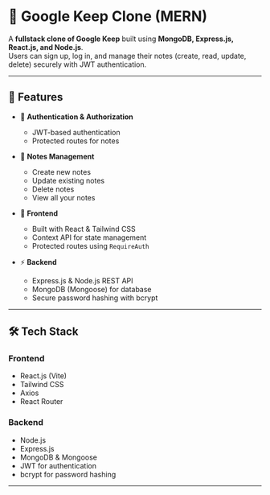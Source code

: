 # 📝 Google Keep Clone (MERN)

A **fullstack clone of Google Keep** built using **MongoDB, Express.js, React.js, and Node.js**.  
Users can sign up, log in, and manage their notes (create, read, update, delete) securely with JWT authentication.

---

## 🚀 Features
- 🔐 **Authentication & Authorization**
  - JWT-based authentication  
  - Protected routes for notes  

- 📝 **Notes Management**
  - Create new notes  
  - Update existing notes  
  - Delete notes  
  - View all your notes  

- 🎨 **Frontend**
  - Built with React & Tailwind CSS  
  - Context API for state management  
  - Protected routes using `RequireAuth`  

- ⚡ **Backend**
  - Express.js & Node.js REST API  
  - MongoDB (Mongoose) for database  
  - Secure password hashing with bcrypt  

---

## 🛠️ Tech Stack
### Frontend
- React.js (Vite)
- Tailwind CSS
- Axios
- React Router

### Backend
- Node.js
- Express.js
- MongoDB & Mongoose
- JWT for authentication
- bcrypt for password hashing

---

